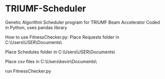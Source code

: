 # TRIUMF-Scheduler
Genetic Algorithm Scheduler program for TRIUMF Beam Accelerator
Coded in Python, uses pandas library

How to use FitnessChecker.py:
Place Requests folder in
C:\Users\USER\Documents\

Place Schedules folder in
C:\Users\USER\Documents\

Place csv files in
C:\Users\kevin\Documents\

run FitnessChecker.py
